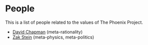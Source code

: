 # People
This is a list of people related to the values of The Phoenix Project.

* [David Chapman][1] (meta-rationality)
* [Zak Stein][2] (meta-physics, meta-politics)

[1]:	https://meaningness.com/
[2]:	http://www.zakstein.org